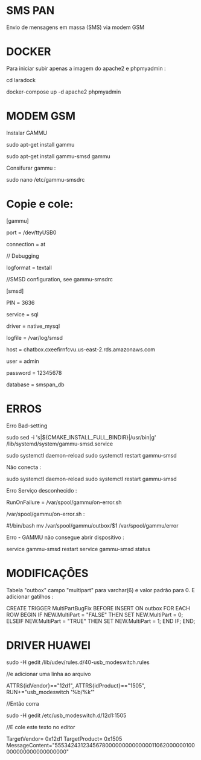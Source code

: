 # SMS PAN

Envio de mensagens em massa (SMS) via modem GSM

# DOCKER
Para iniciar subir apenas a imagem do apache2 e phpmyadmin :

cd laradock

docker-compose up -d apache2 phpmyadmin

# MODEM GSM

Instalar GAMMU 

sudo apt-get install gammu

sudo apt-get install gammu-smsd gammu

Consifurar gammu :

sudo nano /etc/gammu-smsdrc

# Copie e cole:

[gammu]

port = /dev/ttyUSB0

connection = at

// Debugging

logformat = textall

//SMSD configuration, see gammu-smsdrc

[smsd]

PIN = 3636

service = sql

driver = native_mysql

logfile = /var/log/smsd

host = chatbox.cxeefirnfcvu.us-east-2.rds.amazonaws.com

user = admin

password = 12345678

database = smspan_db


# ERROS 

Erro Bad-setting

sudo sed -i 's|${CMAKE_INSTALL_FULL_BINDIR}|/usr/bin|g' /lib/systemd/system/gammu-smsd.service

sudo systemctl daemon-reload
sudo systemctl restart gammu-smsd


Não conecta : 

sudo systemctl daemon-reload
sudo systemctl restart gammu-smsd

Erro Serviço desconhecido : 

RunOnFailure = /var/spool/gammu/on-error.sh

/var/spool/gammu/on-error.sh :

#!/bin/bash
mv /var/spool/gammu/outbox/$1 /var/spool/gammu/error


Erro - GAMMU não consegue abrir dispositivo :

service gammu-smsd restart
service gammu-smsd status
# MODIFICAÇÔES

Tabela "outbox" campo "multipart" para varchar(6) e valor padrão para 0.
E adicionar gatilhos : 

CREATE TRIGGER MultiPartBugFix BEFORE INSERT ON outbox
FOR EACH ROW
BEGIN
IF NEW.MultiPart = "FALSE" THEN
SET NEW.MultiPart = 0;
ELSEIF NEW.MultiPart = "TRUE" THEN
SET NEW.MultiPart = 1;
END IF;
END;


# DRIVER HUAWEI

sudo -H gedit /lib/udev/rules.d/40-usb_modeswitch.rules

//e adicionar uma linha ao arquivo

ATTRS{idVendor}=="12d1", ATTRS{idProduct}=="1505", RUN+="usb_modeswitch '%b/%k'"

//Então corra

sudo -H gedit /etc/usb_modeswitch.d/12d1:1505


//E cole este texto no editor

 TargetVendor= 0x12d1
 TargetProduct= 0x1505
 MessageContent="55534243123456780000000000000011062000000100000000000000000000"
